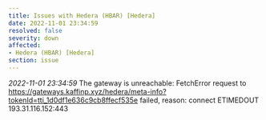 ```yaml
---
title: Issues with Hedera (HBAR) [Hedera]
date: 2022-11-01 23:34:59
resolved: false
severity: down
affected:
- Hedera (HBAR) [Hedera]
section: issue
---
```


*2022-11-01 23:34:59* The gateway is unreachable: FetchError request to https://gateways.kaffinp.xyz/hedera/meta-info?tokenId=tti_1d0df1e636c9cb8ffecf535e failed, reason: connect ETIMEDOUT 193.31.116.152:443